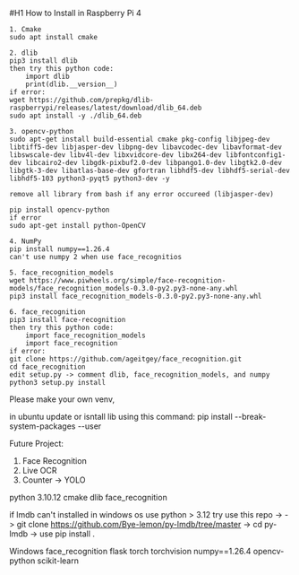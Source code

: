 #H1 How to Install in Raspberry Pi 4
```
1. Cmake
sudo apt install cmake

2. dlib
pip3 install dlib
then try this python code:
    import dlib
    print(dlib.__version__)
if error:
wget https://github.com/prepkg/dlib-raspberrypi/releases/latest/download/dlib_64.deb
sudo apt install -y ./dlib_64.deb

3. opencv-python
sudo apt-get install build-essential cmake pkg-config libjpeg-dev libtiff5-dev libjasper-dev libpng-dev libavcodec-dev libavformat-dev libswscale-dev libv4l-dev libxvidcore-dev libx264-dev libfontconfig1-dev libcairo2-dev libgdk-pixbuf2.0-dev libpango1.0-dev libgtk2.0-dev libgtk-3-dev libatlas-base-dev gfortran libhdf5-dev libhdf5-serial-dev libhdf5-103 python3-pyqt5 python3-dev -y

remove all library from bash if any error occureed (libjasper-dev)

pip install opencv-python
if error
sudo apt-get install python-OpenCV

4. NumPy 
pip install numpy==1.26.4
can't use numpy 2 when use face_recognitios

5. face_recognition_models
wget https://www.piwheels.org/simple/face-recognition-models/face_recognition_models-0.3.0-py2.py3-none-any.whl
pip3 install face_recognition_models-0.3.0-py2.py3-none-any.whl

6. face_recognition
pip3 install face-recognition
then try this python code:
    import face_recognition_models
    import face_recognition
if error:
git clone https://github.com/ageitgey/face_recognition.git
cd face_recognition
edit setup.py -> comment dlib, face_recognition_models, and numpy
python3 setup.py install
```


Please make your own venv,

in ubuntu update or isntall lib using this command:
pip install --break-system-packages --user <package name>

Future Project:

1. Face Recognition
2. Live OCR
3. Counter -> YOLO

python 3.10.12
cmake
dlib
face_recognition

if lmdb can't installed in windows os use python > 3.12 try use this repo -> 
-> git clone https://github.com/Bye-lemon/py-lmdb/tree/master
-> cd py-lmdb 
-> use pip install .


Windows
face_recognition
flask
torch
torchvision
numpy==1.26.4
opencv-python
scikit-learn
